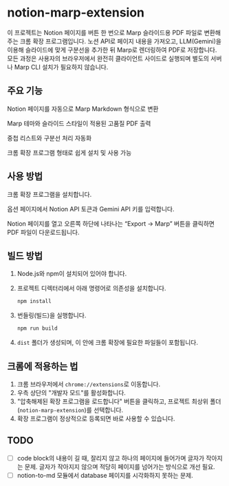 # notion-marp-extension

이 프로젝트는 Notion 페이지를 버튼 한 번으로 Marp 슬라이드용 PDF 파일로 변환해주는 크롬 확장 프로그램입니다.
노션 API로 페이지 내용을 가져오고, LLM(Gemini)을 이용해 슬라이드에 맞게 구분선을 추가한 뒤 Marp로 렌더링하여 PDF로 저장합니다.
모든 과정은 사용자의 브라우저에서 완전히 클라이언트 사이드로 실행되며 별도의 서버나 Marp CLI 설치가 필요하지 않습니다.

## 주요 기능

Notion 페이지를 자동으로 Marp Markdown 형식으로 변환

Marp 테마와 슬라이드 스타일이 적용된 고품질 PDF 출력

중첩 리스트와 구분선 처리 자동화

크롬 확장 프로그램 형태로 쉽게 설치 및 사용 가능

## 사용 방법

크롬 확장 프로그램을 설치합니다.

옵션 페이지에서 Notion API 토큰과 Gemini API 키를 입력합니다.

Notion 페이지를 열고 오른쪽 하단에 나타나는 “Export → Marp” 버튼을 클릭하면 PDF 파일이 다운로드됩니다.

## 빌드 방법

1. Node.js와 npm이 설치되어 있어야 합니다.
2. 프로젝트 디렉터리에서 아래 명령어로 의존성을 설치합니다.

   ```sh
   npm install
   ```

3. 번들링(빌드)을 실행합니다.

   ```sh
   npm run build
   ```

4. `dist` 폴더가 생성되며, 이 안에 크롬 확장에 필요한 파일들이 포함됩니다.

## 크롬에 적용하는 법

1. 크롬 브라우저에서 `chrome://extensions`로 이동합니다.
2. 우측 상단의 "개발자 모드"를 활성화합니다.
3. "압축해제된 확장 프로그램을 로드합니다" 버튼을 클릭하고, 프로젝트 최상위 폴더(`notion-marp-extension`)를 선택합니다.
4. 확장 프로그램이 정상적으로 등록되면 바로 사용할 수 있습니다.

## TODO

- [ ] code block의 내용이 길 때, 잘리지 않고 하나의 페이지에 들어가며 글자가 작아지는 문제. 글자가 작아지지 않으며 적당히 페이지를 넘어가는 방식으로 개선 필요.
- [ ] notion-to-md 모듈에서 database 페이지를 시각화하지 못하는 문제.
